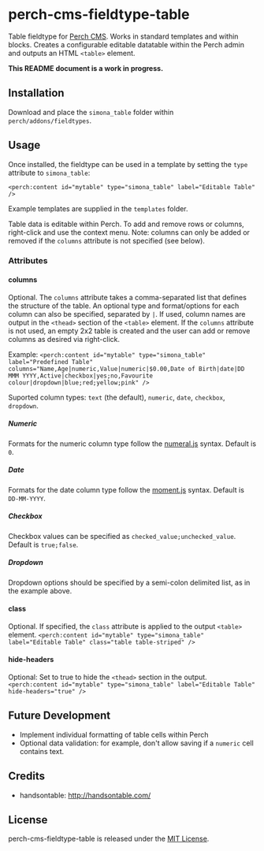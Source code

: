 # perch-cms-fieldtype-table

Table fieldtype for [Perch CMS](http://grabaperch.com). Works in standard templates and within blocks. Creates a configurable editable datatable within the Perch admin and outputs an HTML `<table>` element.

**This README document is a work in progress.**

## Installation

Download and place the `simona_table` folder within `perch/addons/fieldtypes`.

## Usage

Once installed, the fieldtype can be used in a template by setting the `type` attribute to `simona_table`:

`<perch:content id="mytable" type="simona_table" label="Editable Table" />`

Example templates are supplied in the `templates` folder.

Table data is editable within Perch. To add and remove rows or columns, right-click and use the context menu. Note: columns can only be added or removed if the `columns` attribute is not specified (see below).

### Attributes

#### columns

Optional. The `columns` attribute takes a comma-separated list that defines the structure of the table. An optional type and format/options for each column can also be specified, separated by `|`. If used, column names are output in the `<thead>` section of the `<table>` element. If the `columns` attribute is not used, an empty 2x2 table is created and the user can add or remove columns as desired via right-click.

Example:
`<perch:content id="mytable" type="simona_table" label="Predefined Table" columns="Name,Age|numeric,Value|numeric|$0.00,Date of Birth|date|DD MMM YYYY,Active|checkbox|yes;no,Favourite colour|dropdown|blue;red;yellow;pink" />`

Suported column types: `text` (the default), `numeric`, `date`, `checkbox`, `dropdown`.

##### Numeric
Formats for the numeric column type follow the [numeral.js](http://numeraljs.com/) syntax. Default is `0`.

##### Date
Formats for the date column type follow the [moment.js](http://momentjs.com/docs/#/parsing/string-format/) syntax. Default is `DD-MM-YYYY`.

##### Checkbox
Checkbox values can be specified as `checked_value;unchecked_value`. Default is `true;false`.

##### Dropdown
Dropdown options should be specified by a semi-colon delimited list, as in the example above.

#### class

Optional. If specified, the `class` attribute is applied to the output `<table>` element.
`<perch:content id="mytable" type="simona_table" label="Editable Table" class="table table-striped" />`

#### hide-headers

Optional: Set to true to hide the `<thead>` section in the output.
`<perch:content id="mytable" type="simona_table" label="Editable Table" hide-headers="true" />`

## Future Development

- Implement individual formatting of table cells within Perch
- Optional data validation: for example, don't allow saving if a `numeric` cell contains text.

## Credits

* handsontable: http://handsontable.com/

## License

perch-cms-fieldtype-table is released under the [MIT License](https://github.com/siansell/perch-cms-fieldtype-table/blob/master/LICENSE).
